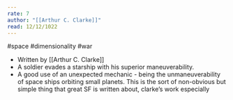 ```yaml
---
rate: 7
author: "[[Arthur C. Clarke]]"
read: 12/12/1022
---
```

#space #dimensionality #war 

- Written by [[Arthur C. Clarke]]
- A soldier evades a starship with his superior maneuverability.
- A good use of an unexpected mechanic - being the unmaneuverability of space ships orbiting small planets. This is the sort of non-obvious but simple thing that great SF is written about, clarke’s work especially